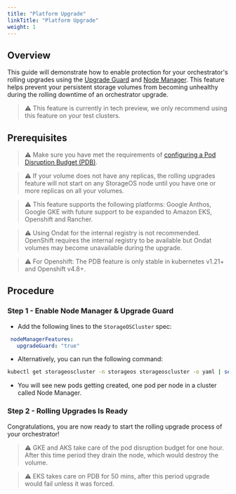 ```yaml
---
title: "Platform Upgrade"
linkTitle: "Platform Upgrade"
weight: 1
---
```


## Overview

This guide will demonstrate how to enable protection for your orchestrator's rolling upgrades using the [Upgrade Guard](/docs/concepts/rolling-upgrades/#upgrade-guard) and [Node Manager](/docs/concepts/rolling-upgrades/#node-manager). This feature helps prevent your persistent storage volumes from becoming unhealthy during the rolling downtime of an orchestrator upgrade.

> ⚠️ This feature is currently in tech preview, we only recommend using this feature on your test clusters.

## Prerequisites

> ⚠️ Make sure you have met the requirements of [configuring a Pod Disruption Budget (PDB)](https://kubernetes.io/docs/tasks/run-application/configure-pdb/).

> ⚠️ If your volume does not have any replicas, the rolling upgrades feature will not start on any StorageOS node until you have one or more replicas on all your volumes.

> ⚠️ This feature supports the following platforms: Google Anthos, Google GKE with future support to be expanded to Amazon EKS, Openshift and Rancher.

> ⚠️ Using Ondat for the internal registry is not recommended. OpenShift requires the internal registry to be available but Ondat volumes may become unavailable during the upgrade. 

> ⚠️ For Openshift: The PDB feature is only stable in kubernetes v1.21+ and Openshift v4.8+.

## Procedure

### Step 1 - Enable Node Manager & Upgrade Guard

* Add the following lines to the `StorageOSCluster` spec:

 ```yaml
  nodeManagerFeatures:
    upgradeGuard: "true"
 ```

* Alternatively, you can run the following command:

 ```bash
 kubectl get storageoscluster -n storageos storageoscluster -o yaml | sed -e 's|^spec:$|spec:\n  nodeManagerFeatures:\n    upgradeGuard: "true"|' | kubectl apply -f - 
 ```

* You will see new pods getting created, one pod per node in a cluster called Node Manager.

### Step 2 - Rolling Upgrades Is Ready

Congratulations, you are now ready to start the rolling upgrade process of your orchestrator!

> ⚠️ GKE and AKS take care of the pod disruption budget for one hour. After this time period they drain the node, which would destroy the volume.

> ⚠️ EKS takes care on PDB for 50 mins, after this period upgrade would fail unless it was forced.
